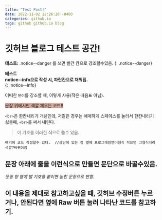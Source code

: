 ```yaml
---
title: "Test Post!"
date: 2022-11-02 12:26:28 -0400
categories: github.io
tags: github github.io blog
---
```



# 깃허브 블로그 테스트 공간!<br>   



**테스트:** .notice--danger 를 쓰면 빨간 칸으로 강조할수있음.
{: .notice--danger}

**테스트**    
**notice--info으로 작성 시, 파란칸으로 채워짐.**<br>
{: .notice--info}

어떠한 `단어`를 강조할 때, 이렇게 사용(작은 따음표 아님).   

<span style="background-color: #d6aa9c">문장 위에서만 색깔 채우는 코드!!</span>    

`<br>`은 한칸내리기 개념인데, 저같은 경우는 애매하게 스페이스를 눌러서 한칸내리기 싫을때, `<br>`를 써서 내린다.   

> 이 기호를 이러한 식으로 쓸수 있음.   

``` 
여기에 코드 작성할수 있다.  //상단에 있는 점 옆에 프로그래밍언어형식 적으면 그형식따라 색깔?바뀌어짐
```   

문장 아래에 줄을 이런식으로 만들면 문단으로 바꿀수있음.
------------   

*문장 양 옆에 별 기호를 붙이면 눞힌 문장으로 변함.*






## 이 내용을 제대로 참고하고싶을 때, 깃허브 수정버튼 누르거나, 안된다면 옆에 Raw 버튼 눌러 나타난 코드를 참고하기.
